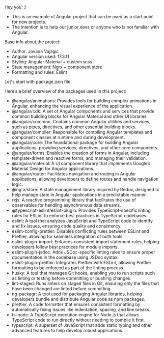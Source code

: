 
Hey you! :)

- This is an example of Angular project that can be used as a start point for new projects.
- The intention is to help our junior devs or anyone who is not familiar with Angular. 

Base info about the project:
- Author: Jovana Vajagic
- Angular version used: 17.3.11
- Styling: Angular Material + custom scss
- State management: Ngrx + component store
- Formatting and rules: Eslint

Let's start with package.json file

Here’s a brief overview of the packages used in this project:

- @angular/animations: Provides tools for building complex animations in Angular, enhancing the visual experience of the application.
- @angular/cdk: A set of Angular components and services that provide common building blocks for Angular Material and other UI libraries.
- @angular/common: Contains common Angular utilities and services, such as pipes, directives, and other essential building blocks.
- @angular/compiler: Responsible for compiling Angular templates and component classes at runtime and during development.
- @angular/core: The foundational package for building Angular applications, providing services, directives, and other core components.
- @angular/forms: Enables the creation of forms in Angular, including template-driven and reactive forms, and managing their validation.
- @angular/material: A UI component library that implements Google’s Material Design for Angular applications.
- @angular/router: Facilitates navigation and routing in Angular applications, allowing developers to define routes and handle navigation logic.
- @ngrx/store: A state management library inspired by Redux, designed to help manage state in Angular applications in a predictable manner.
- rxjs: A reactive programming library that facilitates the use of observables for handling asynchronous data streams.
- @typescript-eslint/eslint-plugin: Provides TypeScript-specific linting rules for ESLint to enforce best practices in TypeScript codebases.
- eslint: A tool that analyzes JavaScript and TypeScript code to identify and fix issues, ensuring code quality and consistency.
- eslint-config-prettier: Disables conflicting rules between ESLint and Prettier, allowing for seamless integration of both tools.
- eslint-plugin-import: Enforces consistent import statement rules, helping developers follow best practices for module imports.
- eslint-plugin-jsdoc: Adds JSDoc-specific linting rules to ensure proper documentation in the codebase using JSDoc syntax.
- eslint-plugin-prettier: Integrates Prettier with ESLint, allowing Prettier formatting to be enforced as part of the linting process.
- husky: A tool that manages Git hooks, enabling you to run scripts such as linting or testing before committing or pushing changes.
- lint-staged: Runs linters on staged files in Git, ensuring only the files that have been changed are linted before committing.
- ng-packagr: A tool used for packaging Angular libraries, helping developers bundle and distribute Angular code as npm packages.
- prettier: A code formatter that ensures consistent formatting by automatically fixing issues like indentation, spacing, and line breaks.
- ts-node: A TypeScript execution engine for Node.js that allows TypeScript code to run directly without needing to compile it first.
- typescript: A superset of JavaScript that adds static typing and other advanced features to help develop robust applications.
